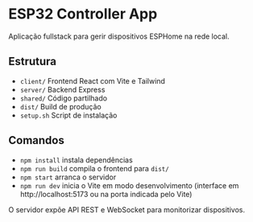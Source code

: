 # ESP32 Controller App

Aplicação fullstack para gerir dispositivos ESPHome na rede local.

## Estrutura
- `client/` Frontend React com Vite e Tailwind
- `server/` Backend Express
- `shared/` Código partilhado
- `dist/` Build de produção
- `setup.sh` Script de instalação

## Comandos
- `npm install` instala dependências
- `npm run build` compila o frontend para `dist/`
- `npm start` arranca o servidor
- `npm run dev` inicia o Vite em modo desenvolvimento (interface em http://localhost:5173 ou na porta indicada pelo Vite)

O servidor expõe API REST e WebSocket para monitorizar dispositivos.
